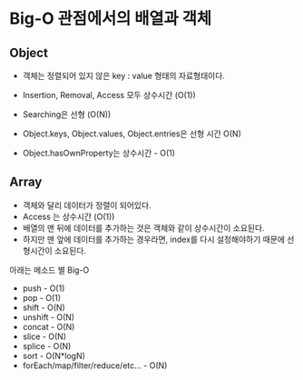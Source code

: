# Big-O 관점에서의 배열과 객체

## Object

- 객체는 정렬되어 있지 않은 key : value 형태의 자료형태이다.
- Insertion, Removal, Access 모두 상수시간 (O(1))
- Searching은 선형 (O(N))

- Object.keys, Object.values, Object.entries은 선형 시간 O(N)
- Object.hasOwnProperty는 상수시간 - O(1)

## Array

- 객체와 달리 데이터가 정렬이 되어있다.
- Access 는 상수시간 (O(1))
- 배열의 맨 뒤에 데이터를 추가하는 것은 객체와 같이 상수시간이 소요된다.
- 하지만 맨 앞에 데이터를 추가하는 경우라면, index를 다시 설정해야하기 때문에 선형시간이 소요된다.

아래는 메소드 별 Big-O

- push - O(1)
- pop - O(1)
- shift - O(N)
- unshift - O(N)
- concat - O(N)
- slice - O(N)
- splice - O(N)
- sort - O(N\*logN)
- forEach/map/filter/reduce/etc... - O(N)
